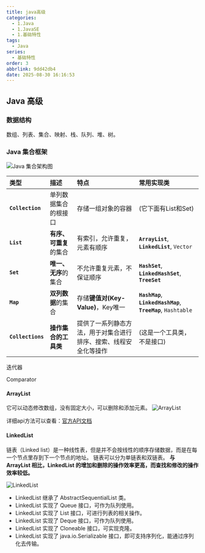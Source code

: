 ```yaml
---
title: java高级
categories:
  - 1.Java
  - 1.JavaSE
  - 1.基础特性
tags:
  - Java
series:
  - 基础特性
order: 3
abbrlink: 9dd42db4
date: 2025-08-30 16:16:53
---
```

## Java 高级

### 数据结构
数组、列表、集合、映射、栈、队列、堆、树。

### Java 集合框架
![Java 集合架构图](https://www.runoob.com/wp-content/uploads/2014/01/2243690-9cd9c896e0d512ed.gif)

| 类型 | 描述 | 特点 | 常用实现类 |
| :--- | :--- | :--- | :--- |
| **`Collection`** | 单列数据集合的根接口 | 存储一组对象的容器 | (它下面有List和Set) |
| **`List`** | **有序、可重复**的集合 | 有索引，允许重复，元素有顺序 | **`ArrayList`**, **`LinkedList`**, `Vector` |
| **`Set`** | **唯一、无序**的集合 | 不允许重复元素，不保证顺序 | **`HashSet`**, **`LinkedHashSet`**, **`TreeSet`** |
| **`Map`** | **双列数据**的集合 | 存储**键值对(Key-Value)**，Key唯一 | **`HashMap`**, **`LinkedHashMap`**, **`TreeMap`**, `Hashtable` |
| **`Collections`** | **操作集合的工具类** | 提供了一系列静态方法，用于对集合进行排序、搜索、线程安全化等操作 | (这是一个工具类，不是接口) |


迭代器

Comparator

#### ArrayList
它可以动态修改数组，没有固定大小，可以删除和添加元素。
![ArrayList](https://www.runoob.com/wp-content/uploads/2020/06/ArrayList-1-768x406-1.png)

详细api方法可以查看：[官方API文档](https://docs.oracle.com/javase/8/docs/api/index.html)

#### LinkedList
链表（Linked list）是一种线性表，但是并不会按线性的顺序存储数据，而是在每一个节点里存到下一个节点的地址。
链表可以分为单链表和双链表。
**与 ArrayList 相比，LinkedList 的增加和删除的操作效率更高，而查找和修改的操作效率较低。**

![LinkedList](https://www.runoob.com/wp-content/uploads/2020/06/linkedlist-2020-11-16.png)

- LinkedList 继承了 AbstractSequentialList 类。
- LinkedList 实现了 Queue 接口，可作为队列使用。
- LinkedList 实现了 List 接口，可进行列表的相关操作。
- LinkedList 实现了 Deque 接口，可作为队列使用。
- LinkedList 实现了 Cloneable 接口，可实现克隆。
- LinkedList 实现了 java.io.Serializable 接口，即可支持序列化，能通过序列化去传输。